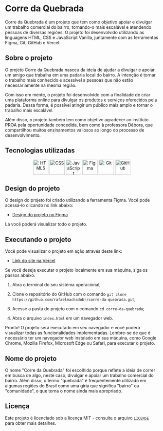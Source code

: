 # Corre da Quebrada

Corre da Quebrada é um projeto que tem como objetivo apoiar e divulgar um trabalho comercial do bairro, tornando-o mais escalável e atendendo pessoas de diversas regiões. O projeto foi desenvolvido utilizando as linguagens HTML, CSS e JavaScript Vanilla, juntamente com as ferramentas Figma, Git, GitHub e Vercel.

## Sobre o projeto

O projeto Corre da Quebrada nasceu da ideia de ajudar a divulgar e apoiar um amigo que trabalha em uma padaria local do bairro. A intenção é tornar o trabalho mais conhecido e acessível a pessoas que não estão necessariamente na mesma região.

Com isso em mente, o projeto foi desenvolvido com a finalidade de criar uma plataforma online para divulgar os produtos e serviços oferecidos pela padaria. Dessa forma, é possível atingir um público mais amplo e tornar o trabalho mais escalável.

Além disso, o projeto também tem como objetivo agradecer ao instituto PROA pela oportunidade concedida, bem como à professora Débora, que compartilhou muitos ensinamentos valiosos ao longo do processo de desenvolvimento.

## Tecnologias utilizadas

<div align="center">
  <img src="https://cdn.jsdelivr.net/gh/devicons/devicon/icons/html5/html5-original.svg" alt="HTML5" height="50" title="HTML" />
  <img src="https://cdn.jsdelivr.net/gh/devicons/devicon/icons/css3/css3-original.svg" alt="CSS" height="50" title="CSS" />
  <img src="https://cdn.jsdelivr.net/gh/devicons/devicon/icons/javascript/javascript-plain.svg" alt="JavaScript" height="50" title="JavaScript" />
  <img src="https://cdn.jsdelivr.net/gh/devicons/devicon/icons/figma/figma-original.svg" alt="Figma" height="50" title="Figma" />
  <img src="https://cdn.jsdelivr.net/gh/devicons/devicon/icons/git/git-original.svg" alt="Git" height="50" title="Git" />
  <img src="https://cdn.jsdelivr.net/gh/devicons/devicon/icons/github/github-original.svg" alt="GitHub" height="50" title="GitHub" />
</div>

## Design do projeto

O design do projeto foi criado utilizando a ferramenta Figma. Você pode acessá-lo clicando no link abaixo:

- [Design do projeto no Figma](https://www.figma.com/file/e4kJRDyoE4xCr8KyVBLaMR/Corre-da-quebrada?node-id=0-1)

Lá você poderá visualizar todo o projeto.

## Executando o projeto

Você pode visualizar o projeto em ação através deste link: 

- [Link do site na Vercel](https://padocadapraca.vercel.app/)

Se você deseja executar o projeto localmente em sua máquina, siga os passos abaixo:

1. Abra o terminal do seu sistema operacional;

2. Clone o repositório do GitHub com o comando `git clone https://github.com/rafaelmachadobr/corre-da-quebrada.git`;

3. Acesse a pasta do projeto com o comando `cd corre-da-quebrada`;

4. Abra o arquivo `index.html` em um navegador web.

Pronto! O projeto será executado em seu navegador e você poderá visualizar todas as funcionalidades implementadas. Lembre-se de que é necessário ter um navegador web instalado em sua máquina, como Google Chrome, Mozilla Firefox, Microsoft Edge ou Safari, para executar o projeto.

## Nome do projeto
O nome "Corre da Quebrada" foi escolhido porque reflete a ideia de correr em busca de algo, neste caso, divulgar e apoiar um trabalho comercial do bairro. Além disso, o termo "quebrada" é frequentemente utilizado em algumas regiões do Brasil como uma gíria que significa "bairro" ou "comunidade", o que torna o nome ainda mais apropriado.

## Licença
Este projeto é licenciado sob a licença MIT - consulte o arquivo [`LICENSE`](LICENSE) para obter mais detalhes.
